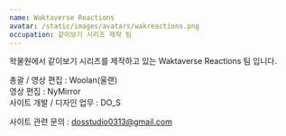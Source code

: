 ```yaml
---
name: Waktaverse Reactions
avatar: /static/images/avatars/wakreactions.png
occupation: 같이보기 시리즈 제작 팀
---
```


왁물원에서 같이보기 시리즈를 제작하고 있는 Waktaverse Reactions 팀 입니다.

총괄 / 영상 편집 : Woolan(울랜)  
영상 편집 : NyMirror  
사이트 개발 / 디자인 업무 : DO_S

사이트 관련 문의 : dosstudio0313@gmail.com
